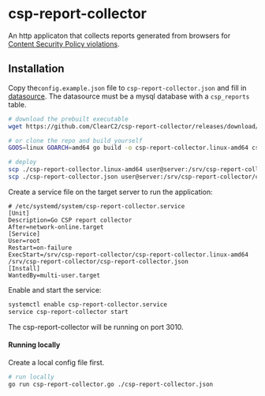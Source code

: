 # csp-report-collector

An http applicaton that collects reports generated from browsers for [Content Security Policy violations](https://developer.mozilla.org/en-US/docs/Web/HTTP/CSP#enabling_reporting).


## Installation
Copy the`config.example.json` file to `csp-report-collector.json` and fill in [datasource](https://github.com/go-sql-driver/mysql#dsn-data-source-name). The datasource must be a mysql database with a `csp_reports` table.

```bash
# download the prebuilt executable
wget https://github.com/ClearC2/csp-report-collector/releases/download/<release-tag>/csp-report-collector.linux-amd64 

# or clone the repo and build yourself
GOOS=linux GOARCH=amd64 go build -o csp-report-collector.linux-amd64 csp-report-collector.go

# deploy
scp ./csp-report-collector.linux-amd64 user@server:/srv/csp-report-collector/
scp ./csp-report-collector.json user@server:/srv/csp-report-collector/csp-report-collector.json
```

Create a service file on the target server to run the application:

```service
# /etc/systemd/system/csp-report-collector.service
[Unit]
Description=Go CSP report collector
After=network-online.target
[Service]
User=root
Restart=on-failure
ExecStart=/srv/csp-report-collector/csp-report-collector.linux-amd64 /srv/csp-report-collector/csp-report-collector.json
[Install]
WantedBy=multi-user.target
```
Enable and start the service:
```bash
systemctl enable csp-report-collector.service
service csp-report-collector start
```

The csp-report-collector will be running on port 3010.


#### Running locally
Create a local config file first.
```bash
# run locally
go run csp-report-collector.go ./csp-report-collector.json
```
